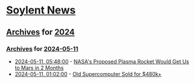 # [Soylent News](../../../README.md)

## [Archives](../../index.md) for [2024](../index.md)

### [Archives](../../index.md) for [2024-05-11](index.md)

* [2024-05-11, 05:48:00](https://soylentnews.org/article.pl?sid=24/05/10/1740200&from=rss) - [NASA's Proposed Plasma Rocket Would Get Us to Mars in 2 Months](https://soylentnews.org/article.pl?sid=24/05/10/1740200&from=rss)
* [2024-05-11, 01:02:00](https://soylentnews.org/article.pl?sid=24/05/10/1735220&from=rss) - [Old Supercomputer Sold for $480k+](https://soylentnews.org/article.pl?sid=24/05/10/1735220&from=rss)
